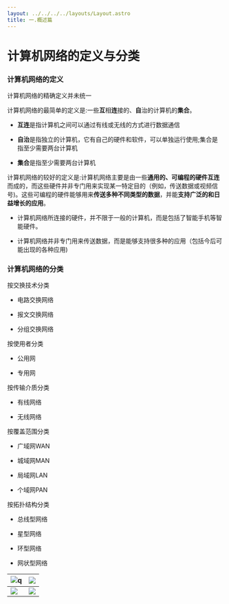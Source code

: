 ```yaml
---
layout: ../../../../layouts/Layout.astro
title: 一.概述篇
---
```


# 计算机网络的定义与分类

### 计算机网络的定义

计算机网络的精确定义并未统一

计算机网络的最简单的定义是:一些**互**相**连**接的、**自**治的计算机的**集合**。

- **互连**是指计算机之间可以通过有线或无线的方式进行数据通信

- **自治**是指独立的计算机，它有自己的硬件和软件，可以单独运行使用;集合是指至少需要两台计算机

- **集合**是指至少需要两台计算机

计算机网络的较好的定义是:计算机网络主要是由一些**通用的、可编程的硬件互连**而成的，而这些硬件并非专门用来实现某一特定目的（例如，传送数据或视频信号)。这些可编程的硬件能够用来**传送多种不同类型的数据**，并能**支持广泛的和日益增长的应用**。

- 计算机网络所连接的硬件，并不限于一般的计算机，而是包括了智能手机等智能硬件。

- 计算机网络并非专门用来传送数据，而是能够支持很多种的应用（包括今后可能出现的各种应用)

### 计算机网络的分类

按交换技术分类

- 电路交换网络

- 报文交换网络

- 分组交换网络

按使用者分类

- 公用网

- 专用网

按传输介质分类

- 有线网络

- 无线网络

按覆盖范围分类

- 广域网WAN

- 城域网MAN

- 局域网LAN

- 个域网PAN

按拓扑结构分类

- 总线型网络

- 星型网络

- 环型网络

- 网状型网络

| ![q](https://img.0pt.im/computernet/1-3/1-3-1.png) | ![](https://img.0pt.im/computernet/1-3/1-3-2.png) |
| ----------------------------------------------- | ---------------------------------------------- |
| ![](https://img.0pt.im/computernet/1-3/1-3-3.png)  | ![](https://img.0pt.im/computernet/1-3/1-3-4.png) |
